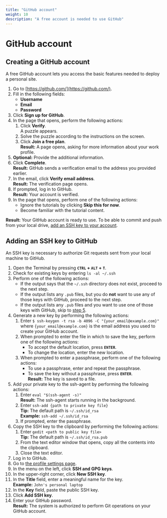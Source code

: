 ```yaml
---
title: "GitHub account"
weight: 10
description: "A free account is needed to use GitHub"
---
```

# GitHub account

## Creating a GitHub account
A free GitHub account lets you access the basic features needed to deploy a personal site.

1. Go to [https://github.com/](https://github.com/).
2. Fill in the following fields:
    - **Username**
    - **Email**
    - **Password**  
3. Click **Sign up for GitHub**.
4. In the page that opens, perform the following actions:
   1. Click **Verify**.  
   A puzzle appears.
   1. Solve the puzzle according to the instructions on the screen.
   2. Click **Join a free plan**.  
   **Result:** A page opens, asking for more information about your work profile.
5. **Optional:** Provide the additional information.
6. Click **Complete**.  
**Result:** GitHub sends a verification email to the address you provided earlier.
1. In the email, click **Verify email address**.  
**Result:** The verification page opens.
8. If prompted, log in to GitHub.  
**Result:** Your account is verified.
9. In the page that opens, perform one of the following actions:
   - Ignore the tutorials by clicking **Skip this for now**.
   - Become familiar with the tutorial content.

**Result:** Your GitHub account is ready to use. To be able to commit and push from your local drive, [add an SSH key to your account](#adding-an-ssh-key-to-github).

## Adding an SSH key to GitHub
An SSH key is necessary to authorize Git requests sent from your local machine to GitHub.

1. Open the Terminal by pressing **`CTRL` + `ALT` + `T`**.
2. Check for existing keys by entering `ls -al ~/.ssh`  
3. Perform one of the following actions:
   - If the output says that the `~/.ssh` directory does not exist, proceed to the next step.
   - If the output lists any `.pub` files, but you do **not** want to use any of those keys with GitHub, proceed to the next step.
   - If the output lists any `.pub` files and you want to use one of those keys with GitHub, skip to [step 5](#5).
4. Generate a new key by performing the following actions:
   1. Enter `$ ssh-keygen -t rsa -b 4096 -C "{your_email@example.com}"`  
    where `{your_email@example.com}` is the email address you used to create your GitHub account.  
   2. When prompted to enter the file in which to save the key, perform one of the following actions:
      - To accept the default location, press **`ENTER`**.
      - To change the location, enter the new location.
   3. When prompted to enter a passphrase, perform one of the following actions:
      - To use a passphrase, enter and repeat the passphrase.
      - To save the key without a passphrase, press **`ENTER`**.  
      **Result:** The key is saved to a file.
5. <span id="5">Add your private key to the ssh-agent by performing the following actions:</span>
   1. Enter `eval "$(ssh-agent -s)"`  
   **Result:** The ssh-agent starts running in the background.
   1. Enter `ssh-add {path to private key file}`  
   **Tip:** The default path is `~/.ssh/id_rsa`  
   **Example:** `ssh-add ~/.ssh/id_rsa`
   1. If prompted, enter the passphrase.
6. Copy the SSH key to the clipboard by performing the following actions:
   1. Enter `gedit <path to public key file>`  
   **Tip:** The default path is `~/.ssh/id_rsa.pub`
   1. From the text editor window that opens, copy all the contents into the clipboard.
   2. Close the text editor.
7. Log in to GitHub.
8. Go to [the profile settings page](https://github.com/settings/profile).
9.  In the menu on the left, click **SSH and GPG keys**.
10. In the upper-right corner, click **New SSH key**.
11. In the **Title** field, enter a meaningful name for the key.  
   **Example:** `John's personal laptop`
12. In the **Key** field, paste the public SSH key.
13. Click **Add SSH key**.
14. Enter your GitHub password.  
**Result:** The system is authorized to perform Git operations on your GitHub account.
